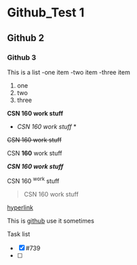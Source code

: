 # Github_Test 1
## Github 2
### Github 3

This is a list
-one item
-two item
-three item

1. one
2. two
3. three 

**CSN 160 work stuff**

* *CSN 160 work stuff* *
  
 ~~CSN 160 work stuff~~

CSN **160** work stuff

***CSN **160** work stuff***

  CSN 160 <sup>work</sup> stuff
  
  > CSN 160 work stuff
> 
[hyperlink](https://github.com)

This is [github](https://github.com) use it sometimes

Task list
  -[x] #739
  -[ ] 
